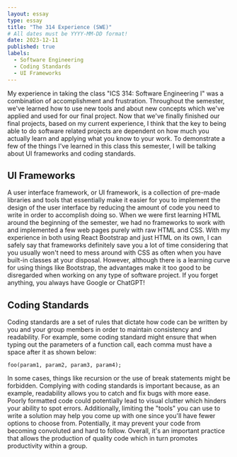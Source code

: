 ```yaml
---
layout: essay
type: essay
title: "The 314 Experience (SWE)"
# All dates must be YYYY-MM-DD format!
date: 2023-12-11
published: true
labels:
  - Software Engineering
  - Coding Standards
  - UI Frameworks
---
```


My experience in taking the class "ICS 314: Software Engineering I" was a combination of accomplishment and frustration. Throughout the semester, we've learned how to use new tools and about new concepts which we've applied and used for our final project. Now that we've finally finished our final projects, based on my current experience, I think that the key to being able to do software related projects are dependent on how much you actually learn and applying what you know to your work. To demonstrate a few of the things I've learned in this class this semester, I will be talking about UI frameworks and coding standards.

## UI Frameworks

A user interface framework, or UI framework, is a collection of pre-made libraries and tools that essentially make it easier for you to implement the design of the user interface by reducing the amount of code you need to write in order to accomplish doing so. When we were first learning HTML around the beginning of the semester, we had no frameworks to work with and implemented a few web pages purely with raw HTML and CSS. With my experience in both using React Bootstrap and just HTML on its own, I can safely say that frameworks definitely save you a lot of time considering that you usually won't need to mess around with CSS as often when you have built-in classes at your disposal. However, although there is a learning curve for using things like Bootstrap, the advantages make it too good to be disregarded when working on any type of software project. If you forget anything, you always have Google or ChatGPT!

## Coding Standards

Coding standards are a set of rules that dictate how code can be written by you and your group members in order to maintain consistency and readability. For example, some coding standard might ensure that when typing out the parameters of a function call, each comma must have a space after it as shown below: 

```
foo(param1, param2, param3, param4);
```

In some cases, things like recursion or the use of break statements might be forbidden. Complying with coding standards is important because, as an example, readability allows you to catch and fix bugs with more ease. Poorly formatted code could potentially lead to visual clutter which hinders your ability to spot errors. Additionally, limiting the "tools" you can use to write a solution may help you come up with one since you'll have fewer options to choose from. Potentially, it may prevent your code from becoming convoluted and hard to follow. Overall, it's an important practice that allows the production of quality code which in turn promotes productivity within a group.
